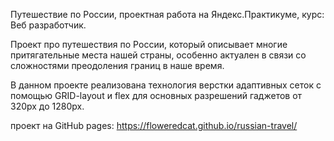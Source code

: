 Путешествие по России, проектная работа на Яндекс.Практикуме, курс: Веб разработчик.

Проект про путешествия по России, который описывает многие притягательные места нашей страны, особенно актуален в связи со сложностями преодоления границ в наше время.

В данном проекте реализована технология верстки адаптивных сеток с помощью GRID-layout и flex для основных разрешений гаджетов от 320px до 1280px.

проект на GitHub pages: https://floweredcat.github.io/russian-travel/
